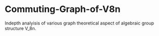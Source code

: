 # Commuting-Graph-of-V8n
Indepth analyisis of various graph theoretical aspect of algebraic group structure V_8n.
